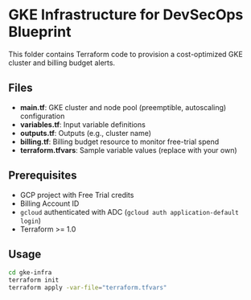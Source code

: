 # GKE Infrastructure for DevSecOps Blueprint

This folder contains Terraform code to provision a cost-optimized GKE cluster and billing budget alerts.

## Files

- **main.tf**: GKE cluster and node pool (preemptible, autoscaling) configuration
- **variables.tf**: Input variable definitions
- **outputs.tf**: Outputs (e.g., cluster name)
- **billing.tf**: Billing budget resource to monitor free-trial spend
- **terraform.tfvars**: Sample variable values (replace with your own)

## Prerequisites

- GCP project with Free Trial credits
- Billing Account ID
- `gcloud` authenticated with ADC (`gcloud auth application-default login`)
- Terraform >= 1.0

## Usage

```bash
cd gke-infra
terraform init
terraform apply -var-file="terraform.tfvars"
```